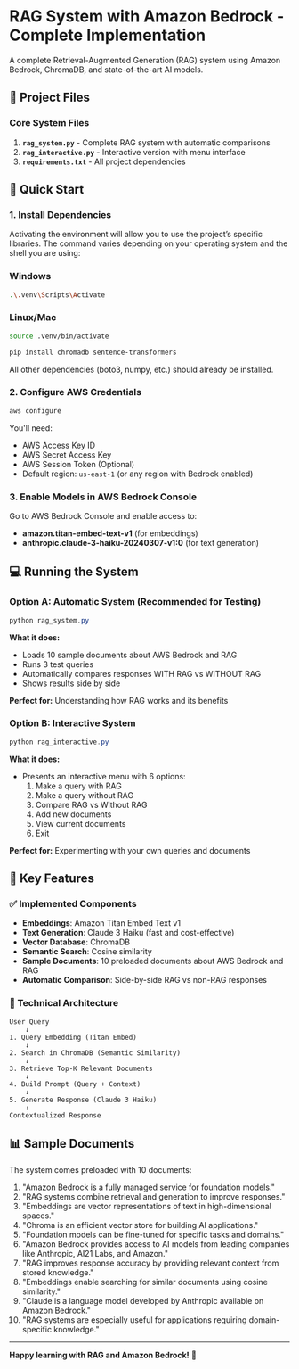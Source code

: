 # RAG System with Amazon Bedrock - Complete Implementation

A complete Retrieval-Augmented Generation (RAG) system using Amazon Bedrock, ChromaDB, and state-of-the-art AI models.

## 📁 Project Files

### Core System Files
1. **`rag_system.py`** - Complete RAG system with automatic comparisons
2. **`rag_interactive.py`** - Interactive version with menu interface
3. **`requirements.txt`** - All project dependencies

## 🚀 Quick Start

### 1. Install Dependencies

Activating the environment will allow you to use the project’s specific
libraries. The command varies depending on your operating system and the
shell you are using:

### Windows
```sh
.\.venv\Scripts\Activate
```

### Linux/Mac
```sh
source .venv/bin/activate
```

```sh
pip install chromadb sentence-transformers
```

All other dependencies (boto3, numpy, etc.) should already be installed.

### 2. Configure AWS Credentials

```powershell
aws configure
```

You'll need:
- AWS Access Key ID
- AWS Secret Access Key
- AWS Session Token (Optional)
- Default region: `us-east-1` (or any region with Bedrock enabled)

### 3. Enable Models in AWS Bedrock Console

Go to AWS Bedrock Console and enable access to:
- **amazon.titan-embed-text-v1** (for embeddings)
- **anthropic.claude-3-haiku-20240307-v1:0** (for text generation)

## 💻 Running the System

### Option A: Automatic System (Recommended for Testing)

```powershell
python rag_system.py
```

**What it does:**
- Loads 10 sample documents about AWS Bedrock and RAG
- Runs 3 test queries
- Automatically compares responses WITH RAG vs WITHOUT RAG
- Shows results side by side

**Perfect for:** Understanding how RAG works and its benefits

### Option B: Interactive System

```powershell
python rag_interactive.py
```

**What it does:**
- Presents an interactive menu with 6 options:
  1. Make a query with RAG
  2. Make a query without RAG
  3. Compare RAG vs Without RAG
  4. Add new documents
  5. View current documents
  6. Exit

**Perfect for:** Experimenting with your own queries and documents

## 🎯 Key Features

### ✅ Implemented Components

- **Embeddings**: Amazon Titan Embed Text v1
- **Text Generation**: Claude 3 Haiku (fast and cost-effective)
- **Vector Database**: ChromaDB
- **Semantic Search**: Cosine similarity
- **Sample Documents**: 10 preloaded documents about AWS Bedrock and RAG
- **Automatic Comparison**: Side-by-side RAG vs non-RAG responses

### 🔧 Technical Architecture

```
User Query
    ↓
1. Query Embedding (Titan Embed)
    ↓
2. Search in ChromaDB (Semantic Similarity)
    ↓
3. Retrieve Top-K Relevant Documents
    ↓
4. Build Prompt (Query + Context)
    ↓
5. Generate Response (Claude 3 Haiku)
    ↓
Contextualized Response
```

## 📊 Sample Documents

The system comes preloaded with 10 documents:

1. "Amazon Bedrock is a fully managed service for foundation models."
2. "RAG systems combine retrieval and generation to improve responses."
3. "Embeddings are vector representations of text in high-dimensional spaces."
4. "Chroma is an efficient vector store for building AI applications."
5. "Foundation models can be fine-tuned for specific tasks and domains."
6. "Amazon Bedrock provides access to AI models from leading companies like Anthropic, AI21 Labs, and Amazon."
7. "RAG improves response accuracy by providing relevant context from stored knowledge."
8. "Embeddings enable searching for similar documents using cosine similarity."
9. "Claude is a language model developed by Anthropic available on Amazon Bedrock."
10. "RAG systems are especially useful for applications requiring domain-specific knowledge."


---

**Happy learning with RAG and Amazon Bedrock!** 🎉
